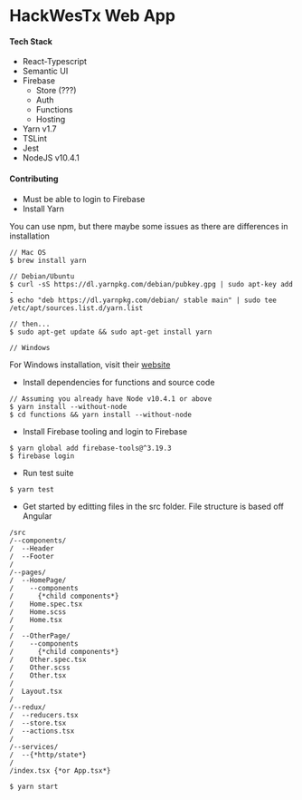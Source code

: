 # HackWesTx Web App

#### Tech Stack
* React-Typescript
* Semantic UI
* Firebase
  * Store (???)
  * Auth
  * Functions
  * Hosting
* Yarn v1.7
* TSLint
* Jest
* NodeJS v10.4.1

#### Contributing
* Must be able to login to Firebase
* Install Yarn

You can use npm, but there maybe some issues as there are differences in installation
```
// Mac OS
$ brew install yarn

// Debian/Ubuntu
$ curl -sS https://dl.yarnpkg.com/debian/pubkey.gpg | sudo apt-key add -
$ echo "deb https://dl.yarnpkg.com/debian/ stable main" | sudo tee /etc/apt/sources.list.d/yarn.list

// then...
$ sudo apt-get update && sudo apt-get install yarn

// Windows

```

For Windows installation, visit their [website](https://yarnpkg.com/lang/en/docs/install/#windows-stable)

* Install dependencies for functions and source code
```
// Assuming you already have Node v10.4.1 or above
$ yarn install --without-node
$ cd functions && yarn install --without-node
```
* Install Firebase tooling and login to Firebase
```
$ yarn global add firebase-tools@^3.19.3
$ firebase login
```

* Run  test suite
```
$ yarn test
```

* Get started by editting files in the src folder. File structure is based off Angular
```
/src
/--components/
/  --Header
/  --Footer
/
/--pages/
/  --HomePage/
/    --components
/      {*child components*}
/    Home.spec.tsx
/    Home.scss
/    Home.tsx
/
/  --OtherPage/
/    --components
/      {*child components*}
/    Other.spec.tsx
/    Other.scss
/    Other.tsx
/
/  Layout.tsx
/
/--redux/
/  --reducers.tsx
/  --store.tsx
/  --actions.tsx
/
/--services/
/  --{*http/state*}
/
/index.tsx {*or App.tsx*}

$ yarn start
```

